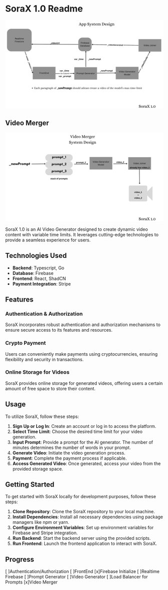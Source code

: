 # SoraX 1.0 Readme

![SoraX Logo](/frontend/public/FrontEnd.png)

## Video Merger
![SoraX Logo](/frontend/public/VideoMerger.png)

SoraX 1.0 is an AI Video Generator designed to create dynamic video content with variable time limits. It leverages cutting-edge technologies to provide a seamless experience for users.

## Technologies Used

- **Backend**: Typescript, Go
- **Database**: Firebase
- **Frontend**: React, ShadCN
- **Payment Integration**: Stripe

## Features

### Authentication & Authorization
SoraX incorporates robust authentication and authorization mechanisms to ensure secure access to its features and resources.

### Crypto Payment
Users can conveniently make payments using cryptocurrencies, ensuring flexibility and security in transactions.

### Online Storage for Videos
SoraX provides online storage for generated videos, offering users a certain amount of free space to store their content.

## Usage

To utilize SoraX, follow these steps:

1. **Sign Up or Log In**: Create an account or log in to access the platform.
2. **Select Time Limit**: Choose the desired time limit for your video generation.
3. **Input Prompt**: Provide a prompt for the AI generator. The number of minutes determines the number of words in your prompt.
4. **Generate Video**: Initiate the video generation process.
5. **Payment**: Complete the payment process if applicable.
6. **Access Generated Video**: Once generated, access your video from the provided storage space.

## Getting Started

To get started with SoraX locally for development purposes, follow these steps:

1. **Clone Repository**: Clone the SoraX repository to your local machine.
2. **Install Dependencies**: Install all necessary dependencies using package managers like npm or yarn.
3. **Configure Environment Variables**: Set up environment variables for Firebase and Stripe integration.
4. **Run Backend**: Start the backend server using the provided scripts.
5. **Run Frontend**: Launch the frontend application to interact with SoraX.

## Progress

[ ]Authentication/Authorization
[ ]FrontEnd
[x]Firebase Initialize
[ ]Realtime Firebase
[ ]Prompt Generator
[ ]Video Generator
[ ]Load Balancer for Prompts
[x]Video Merger
